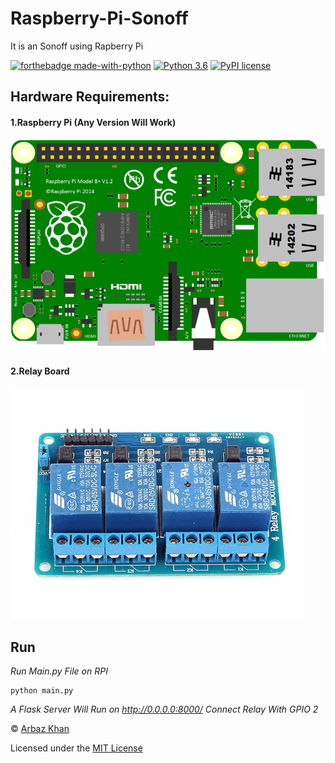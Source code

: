# Raspberry-Pi-Sonoff
It  is an Sonoff using Rapberry Pi

[![forthebadge made-with-python](http://ForTheBadge.com/images/badges/made-with-python.svg)](https://www.python.org/)                  [![Python 3.6](https://img.shields.io/badge/python-3.6-blue.svg)](https://www.python.org/downloads/release/python-360/)          [![PyPI license](https://img.shields.io/pypi/l/ansicolortags.svg)](https://pypi.python.org/pypi/ansicolortags/)


## Hardware Requirements:

#### 1.Raspberry Pi (Any Version Will Work)

<img src="img/rpi.png">

#### 2.Relay Board

<img src="img/relay.png">



## Run
*Run Main.py File on RPI*

```
python main.py
```
*A Flask Server Will Run on http://0.0.0.0:8000/ Connect Relay With GPIO 2*


© [Arbaz Khan](https://arbazkhan4712.github.io/Contact.html)

Licensed under the [MIT License](LICENSE)
